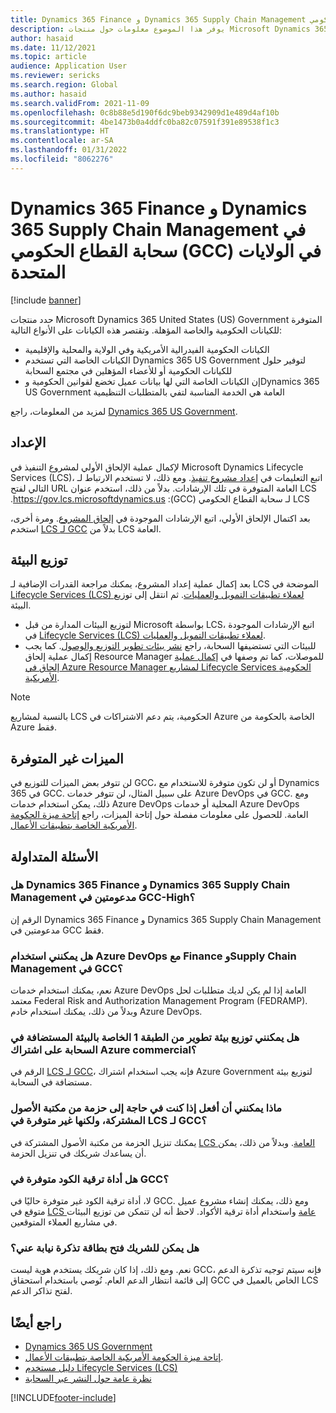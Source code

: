 ```yaml
---
title: Dynamics 365 Finance و Dynamics 365 Supply Chain Management في سحابة القطاع الحكومي (GCC) في الولايات المتحدة
description: يوفر هذا الموضوع معلومات حول منتجات Microsoft Dynamics 365 US Government التي يتم توفيرها للحكومة المؤهلة والكيانات الخاصة.
author: hasaid
ms.date: 11/12/2021
ms.topic: article
audience: Application User
ms.reviewer: sericks
ms.search.region: Global
ms.author: hasaid
ms.search.validFrom: 2021-11-09
ms.openlocfilehash: 0c8b88e5d190f6dc9beb9342909d1e489d4af10b
ms.sourcegitcommit: 4be1473b0a4ddfc0ba82c07591f391e89538f1c3
ms.translationtype: HT
ms.contentlocale: ar-SA
ms.lasthandoff: 01/31/2022
ms.locfileid: "8062276"
---
```

# <a name="dynamics-365-finance-and-dynamics-365-supply-chain-management-in-us-government-community-cloud-gcc"></a>Dynamics 365 Finance و Dynamics 365 Supply Chain Management في سحابة القطاع الحكومي (GCC) في الولايات المتحدة

[!include [banner](../includes/banner.md)]



حدد منتجات Microsoft Dynamics 365 United States (US) Government المتوفرة للكيانات الحكومية والخاصة المؤهلة. وتقتصر هذه الكيانات على الأنواع التالية:

- الكيانات الحكومية الفيدرالية الأمريكية وفي الولاية والمحلية والإقليمية
- الكيانات الخاصة التي تستخدم Dynamics 365 US Government لتوفير حلول للكيانات الحكومية أو للأعضاء المؤهلين في مجتمع السحابة
- إن الكيانات الخاصة التي لها بيانات عميل تخضع لقوانين الحكومية وDynamics 365 US Government العامة هي الخدمة المناسبة لتفي بالمتطلبات التنظيمية

لمزيد من المعلومات، راجع [Dynamics 365 US Government](/power-platform/admin/microsoft-dynamics-365-government).

## <a name="onboarding"></a>‏‫الإعداد

لإكمال عملية الإلحاق الأولي لمشروع التنفيذ في Microsoft Dynamics Lifecycle Services (LCS)، اتبع التعليمات في [‏‫إعداد مشروع تنفيذ](../../../fin-ops-core/fin-ops/imp-lifecycle/onboard.md). ومع ذلك، لا تستخدم الارتباط لـ LCS العامة المتوفرة في تلك الإرشادات. بدلاً من ذلك، استخدم عنوان URL التالي لفتح LCS لـ سحابة القطاع الحكومي (GCC): <https://gov.lcs.microsoftdynamics.us>.

بعد اكتمال الإلحاق الأولي، اتبع الإرشادات الموجودة في [إلحاق المشروع](../lifecycle-services/project-onboarding.md). ومرة أخرى، استخدم [LCS لـ GCC](https://gov.lcs.microsoftdynamics.us) بدلاً من LCS العامة.

## <a name="environment-deployment"></a>توزيع البيئة

بعد إكمال عملية إعداد المشروع، يمكنك مراجعة القدرات الإضافية لـ LCS الموضحة في [Lifecycle Services (LCS) لعملاء تطبيقات التمويل والعمليات](../../../fin-ops-core/dev-itpro/lifecycle-services/lcs-works-lcs.md). ثم انتقل إلى توزيع البيئة.

- لتوزيع البيئات المدارة من قبل Microsoft بواسطة LCS، اتبع الإرشادات الموجودة في [Lifecycle Services (LCS) لعملاء تطبيقات التمويل والعمليات](../../../fin-ops-core/dev-itpro/lifecycle-services/lcs-works-lcs.md#new-deployment-experience).
- للبيئات التي تستضيفها السحابة، راجع [نشر بيئات تطوير التوزيع والوصول](../../../fin-ops-core/dev-itpro/dev-tools/access-instances.md). كما يجب إكمال عملية إلحاق Resource Manager للموصلات، كما تم وصفها في [إكمال عملية إلحاق في Azure Resource Manager لمشاريع Lifecycle Services الحكومية الأمريكية](arm-onbarding-us-goverment.md).

> [!NOTE]
> بالنسبة لمشاريع LCS الحكومية، يتم دعم الاشتراكات في Azure الخاصة بالحكومة من Azure فقط.

## <a name="features-that-arent-available"></a>الميزات غير المتوفرة

لن تتوفر بعض الميزات للتوزيع في GCC، أو لن تكون متوفرة للاستخدام مع Dynamics 365 في GCC. على سبيل المثال، لن تتوفر خدمات Azure DevOps في GCC. ومع ذلك، يمكن استخدام خدمات Azure DevOps المحلية أو خدمات Azure DevOps العامة. للحصول على معلومات مفصلة حول إتاحة الميزات، راجع [إتاحة ميزة الحكومة الأمريكية الخاصة بتطبيقات الأعمال](https://aka.ms/BAPFunctionalParity).

## <a name="frequently-asked-questions"></a>الأسئلة المتداولة

### <a name="are-dynamics-365-finance-and-dynamics-365-supply-chain-management-supported-in-gcc-high"></a>هل Dynamics 365 Finance و Dynamics 365 Supply Chain Management مدعومتين في GCC-High؟

الرقم إن Dynamics 365 Finance و Dynamics 365 Supply Chain Management مدعومتين في GCC فقط.

### <a name="can-i-use-public-azure-devops-with-finance-and-supply-chain-management-in-gcc"></a>هل يمكنني استخدام Azure DevOps مع Finance وSupply Chain Management في GCC؟

نعم، يمكنك استخدام خدمات Azure DevOps العامة إذا لم يكن لديك متطلبات لحل معتمد Federal Risk and Authorization Management Program (FEDRAMP). وبدلاً من ذلك، يمكنك استخدام خادم Azure DevOps.

### <a name="can-i-deploy-a-cloud-hosted-environment-tier-1-development-environment-on-an-azure-commercial-subscription"></a>هل يمكنني توزيع بيئة تطوير من الطبقة 1 الخاصة بالبيئة المستضافة في السحابة على اشتراك Azure commercial؟

الرقم في [LCS لـ GCC](https://gov.lcs.microsoftdynamics.us)، فإنه يجب استخدام اشتراك Azure Government لتوزيع بيئة مستضافة في السحابة.

### <a name="what-can-i-do-if-i-need-a-package-from-the-shared-asset-library-but-it-isnt-available-in-lcs-for-gcc"></a>ماذا يمكنني أن أفعل إذا كنت في حاجة إلى حزمة من مكتبة الأصول المشتركة، ولكنها غير متوفرة في LCS لـ GCC؟

يمكنك تنزيل الحزمة من مكتبة الأصول المشتركة في [LCS العامة](https://lcs.dynamics.com). وبدلاً من ذلك، يمكن أن يساعدك شريكك في تنزيل الحزمة.

### <a name="is-the-code-upgrade-tool-available-in-gcc"></a>هل أداة ترقية الكود متوفرة في GCC؟

لا، أداة ترقية الكود غير متوفرة حاليًا في GCC. ومع ذلك، يمكنك إنشاء مشروع عميل متوقع في [LCS عامة](https://lcs.dynamics.com) واستخدام أداة ترقية الأكواد. لاحظ أنه لن تتمكن من توزيع البيئات في مشاريع العملاء المتوقعين.

### <a name="can-my-partner-open-a-support-ticket-on-my-behalf"></a>هل يمكن للشريك فتح بطاقة تذكرة نيابة عني؟

نعم. ومع ذلك، إذا كان شريكك يستخدم هوية ليست GCC، فإنه سيتم توجيه تذكرة الدعم إلى قائمة انتظار الدعم العام. نُوصي باستخدام استحقاق GCC الخاص بالعميل في LCS لفتح تذاكر الدعم.

## <a name="see-also"></a>راجع أيضًا

- [Dynamics 365 US Government](/power-platform/admin/microsoft-dynamics-365-government)
- [إتاحة ميزة الحكومة الأمريكية الخاصة بتطبيقات الأعمال](https://aka.ms/BAPFunctionalParity).
- [دليل مستخدم Lifecycle Services (LCS)](../../../fin-ops-core/dev-itpro/lifecycle-services/lcs-user-guide.md)
- [نظرة عامة حول النشر عبر السحابة](../../../fin-ops-core/dev-itpro/deployment/cloud-deployment-overview.md)

[!INCLUDE[footer-include](../../../includes/footer-banner.md)]
